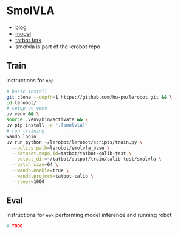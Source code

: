 # SmolVLA

- [blog](https://huggingface.co/blog/smolvla)
- [model](https://huggingface.co/lerobot/smolvla_base)
- [tatbot fork](https://github.com/hu-po/lerobot)
- smolvla is part of the lerobot repo

## Train

instructions for `oop`

```bash
# basic install
git clone --depth=1 https://github.com/hu-po/lerobot.git && \
cd lerobot/
# setup uv venv
uv venv && \
source .venv/bin/activate && \
uv pip install -e ".[smolvla]"
# run training
wandb login
uv run python ~/lerobot/lerobot/scripts/train.py \
  --policy.path=lerobot/smolvla_base \
  --dataset.repo_id=tatbot/tatbot-calib-test \
  --output_dir=~/tatbot/output/train/calib-test/smolvla \
  --batch_size=64 \
  --wandb.enable=true \
  --wandb.project=tatbot-calib \
  --steps=1000
```

## Eval

instructions for `eek` performing model inference and running robot

```bash
# TODO
```
